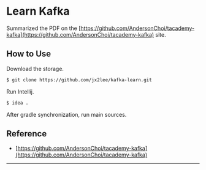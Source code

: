 # Learn Kafka

Summarized the PDF on the [https://github.com/AndersonChoi/tacademy-kafka](https://github.com/AndersonChoi/tacademy-kafka) site.

## How to Use

Download the storage.
```bash
$ git clone https://github.com/jx2lee/kafka-learn.git
```

Run Intellij.  
```bash
$ idea .
```

After gradle synchronization, run main sources.

## Reference

* [https://github.com/AndersonChoi/tacademy-kafka](https://github.com/AndersonChoi/tacademy-kafka)

---
